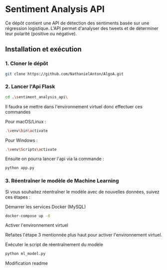 # Sentiment Analysis API

Ce dépôt contient une API de détection des sentiments basée sur une régression logistique. L'API permet d'analyser des tweets et de déterminer leur polarité (positive ou négative).

## Installation et exécution

### 1. Cloner le dépôt

```bash
git clone https://github.com/NathanielAnton/AlgoA.git
```

### 2. Lancer l'Api Flask

```bash
cd .\sentiment_analysis_api\
```

Il faudra se mettre dans l'environnement virtuel donc effectuer ces commandes

Pour macOS/Linux :

```bash
.\venv\bin\activate
```

Pour Windows :

```bash
.\venv\Scripts\activate
```

Ensuite on pourra lancer l'api via la commande :

```bash
python app.py
```

### 3. Réentraîner le modèle de Machine Learning

Si vous souhaitez réentraîner le modèle avec de nouvelles données, suivez ces étapes :

Démarrer les services Docker (MySQL)

```bash
docker-compose up -d
```

Activer l'environnement virtuel

Refaites l'étape 3 mentionnée plus haut pour activer l'environnement virtuel.

Exécuter le script de réentraînement du modèle

```bash
python ml_model.py
```

Modification readme
